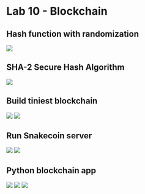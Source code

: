 # Lab 10 - Blockchain

## Hash function with randomization
![](https://github.com/elizabeth674/EE322/assets/71655045/d22db3af-0654-4486-9c01-6c176018cd3f)

## SHA-2 Secure Hash Algorithm
![](https://github.com/elizabeth674/EE322/assets/71655045/429c25a2-a0e8-4dd6-aa3a-437b8b0b1fee)

## Build tiniest blockchain
![](https://github.com/elizabeth674/EE322/assets/71655045/a46e802a-a331-4ed5-8aa6-98002a414fe8)
![](https://github.com/elizabeth674/EE322/assets/71655045/2b543258-7e67-40b1-9ea8-e8a5ed18c4bf)

## Run Snakecoin server
![](https://github.com/elizabeth674/EE322/assets/71655045/22a22e90-54a9-436f-ba92-b967135ff8fe)
![](https://github.com/elizabeth674/EE322/assets/71655045/0be6354d-113f-4418-a4b1-b9c3fde5ba80)

## Python blockchain app
![](https://github.com/elizabeth674/EE322/assets/71655045/eb19c53f-b073-452d-b3df-7c6e2680ca64)
![](https://github.com/elizabeth674/EE322/assets/71655045/9e763a27-e1eb-4843-be0c-3b033ad58ac4)
![](https://github.com/elizabeth674/EE322/assets/71655045/69a7d4fa-0bb7-4d1f-b36f-927f0368df67)
